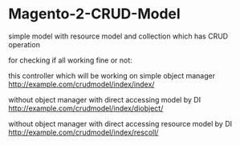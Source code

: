# Magento-2-CRUD-Model
simple model with resource model and collection which has CRUD operation

for checking if all working fine or not:

this controller which will be working on simple object manager
http://example.com/crudmodel/index/index/

without object manager with direct accessing model by DI
http://example.com/crudmodel/index/diobject/

without object manager with direct accessing resource model by DI
http://example.com/crudmodel/index/rescoll/


